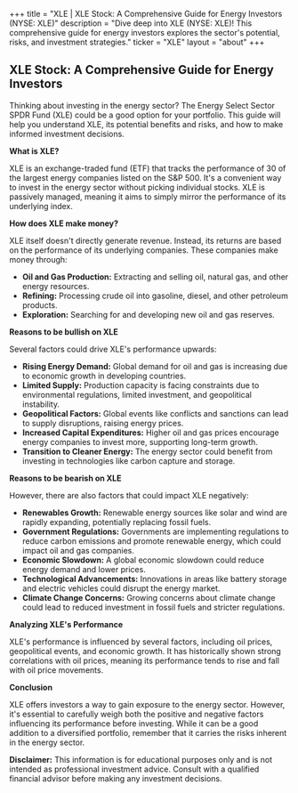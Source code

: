 +++
title = "XLE |  XLE Stock: A Comprehensive Guide for Energy Investors (NYSE: XLE)"
description = "Dive deep into XLE (NYSE: XLE)! This comprehensive guide for energy investors explores the sector's potential, risks, and investment strategies."
ticker = "XLE"
layout = "about"
+++

        


## XLE Stock: A Comprehensive Guide for Energy Investors

Thinking about investing in the energy sector? The Energy Select Sector SPDR Fund (XLE) could be a good option for your portfolio. This guide will help you understand XLE, its potential benefits and risks, and how to make informed investment decisions.

**What is XLE?**

XLE is an exchange-traded fund (ETF) that tracks the performance of 30 of the largest energy companies listed on the S&P 500. It's a convenient way to invest in the energy sector without picking individual stocks. XLE is passively managed, meaning it aims to simply mirror the performance of its underlying index.

**How does XLE make money?**

XLE itself doesn't directly generate revenue. Instead, its returns are based on the performance of its underlying companies. These companies make money through:

* **Oil and Gas Production:** Extracting and selling oil, natural gas, and other energy resources.
* **Refining:** Processing crude oil into gasoline, diesel, and other petroleum products.
* **Exploration:** Searching for and developing new oil and gas reserves.

**Reasons to be bullish on XLE**

Several factors could drive XLE's performance upwards:

* **Rising Energy Demand:** Global demand for oil and gas is increasing due to economic growth in developing countries.
* **Limited Supply:**  Production capacity is facing constraints due to environmental regulations, limited investment, and geopolitical instability.
* **Geopolitical Factors:** Global events like conflicts and sanctions can lead to supply disruptions, raising energy prices.
* **Increased Capital Expenditures:** Higher oil and gas prices encourage energy companies to invest more, supporting long-term growth.
* **Transition to Cleaner Energy:** The energy sector could benefit from investing in technologies like carbon capture and storage.

**Reasons to be bearish on XLE**

However, there are also factors that could impact XLE negatively:

* **Renewables Growth:**  Renewable energy sources like solar and wind are rapidly expanding, potentially replacing fossil fuels.
* **Government Regulations:** Governments are implementing regulations to reduce carbon emissions and promote renewable energy, which could impact oil and gas companies.
* **Economic Slowdown:** A global economic slowdown could reduce energy demand and lower prices.
* **Technological Advancements:** Innovations in areas like battery storage and electric vehicles could disrupt the energy market.
* **Climate Change Concerns:** Growing concerns about climate change could lead to reduced investment in fossil fuels and stricter regulations.

**Analyzing XLE's Performance**

XLE's performance is influenced by several factors, including oil prices, geopolitical events, and economic growth. It has historically shown strong correlations with oil prices, meaning its performance tends to rise and fall with oil price movements.

**Conclusion**

XLE offers investors a way to gain exposure to the energy sector. However, it's essential to carefully weigh both the positive and negative factors influencing its performance before investing. While it can be a good addition to a diversified portfolio, remember that it carries the risks inherent in the energy sector.

**Disclaimer:** This information is for educational purposes only and is not intended as professional investment advice.  Consult with a qualified financial advisor before making any investment decisions. 

        